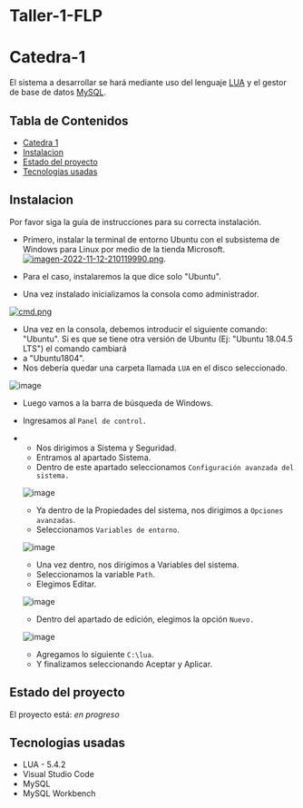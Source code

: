 # Taller-1-FLP

# Catedra-1

El sistema a desarrollar se hará mediante uso del lenguaje [LUA](https://www.lua.org/) y el gestor de base de datos [MySQL](https://www.mysql.com/).

## Tabla de Contenidos
* [Catedra 1](#catedra-1)
* [Instalacion](#instalacion)
* [Estado del proyecto](#estado-del-proyecto)
* [Tecnologias usadas](#tecnologias-usadas)

## Instalacion

Por favor siga la guía de instrucciones para su correcta instalación.

- Primero, instalar la terminal de entorno Ubuntu con el subsistema de Windows para Linux por medio de la tienda Microsoft.
[![imagen-2022-11-12-210119990.png](https://i.postimg.cc/bJx3p24Y/imagen-2022-11-12-210119990.png)](https://postimg.cc/r0pS9z87).
- Para el caso, instalaremos la que dice solo "Ubuntu".

- Una vez instalado inicializamos la consola como administrador.

[![cmd.png](https://i.postimg.cc/Hn4Yw3RG/cmd.png)](https://postimg.cc/rRs2cGqg)

- Una vez en la consola, debemos introducir el siguiente comando: "Ubuntu". Si es que se tiene otra versión de Ubuntu (Ej: "Ubuntu 18.04.5 LTS") el comando cambiará
- a "Ubuntu1804".
- Nos debería quedar una carpeta llamada `LUA` en el disco seleccionado.

![image](https://user-images.githubusercontent.com/116284986/201181231-edca9f1f-36d2-4253-89a9-c17c727af250.png)

- Luego vamos a la barra de búsqueda de Windows.
- Ingresamos al `Panel de control.`
- - Nos dirigimos a Sistema y Seguridad.
  - Entramos al apartado Sistema.
  - Dentro de este apartado seleccionamos `Configuración avanzada del sistema.`
  
  ![image](https://user-images.githubusercontent.com/116284986/201183966-bb169d78-ad9d-4941-afef-9809012b1ec9.png)
  
  - Ya dentro de la Propiedades del sistema, nos dirigimos a `Opciones avanzadas`.
  - Seleccionamos `Variables de entorno`.
  
  ![image](https://user-images.githubusercontent.com/116284986/201191632-75bdc06c-ed4f-43f7-91d9-edc090a5a35c.png)
  
  - Una vez dentro, nos dirigimos a Variables del sistema.
  - Seleccionamos la variable `Path`.
  - Elegimos Editar.
  
  ![image](https://user-images.githubusercontent.com/116284986/201192138-ca7468f8-3bbc-458f-875e-c83c861f3447.png)

  - Dentro del apartado de edición, elegimos la opción `Nuevo.`
  
  ![image](https://user-images.githubusercontent.com/116284986/201192410-c57243da-c48a-4328-bc4d-3b3744451f34.png)
  
  - Agregamos lo siguiente `C:\lua`.
  - Y finalizamos seleccionando Aceptar y Aplicar.
  
## Estado del proyecto

El proyecto está: _en progreso_

## Tecnologias usadas

 - LUA - 5.4.2
 - Visual Studio Code
 - MySQL
 - MySQL Workbench
